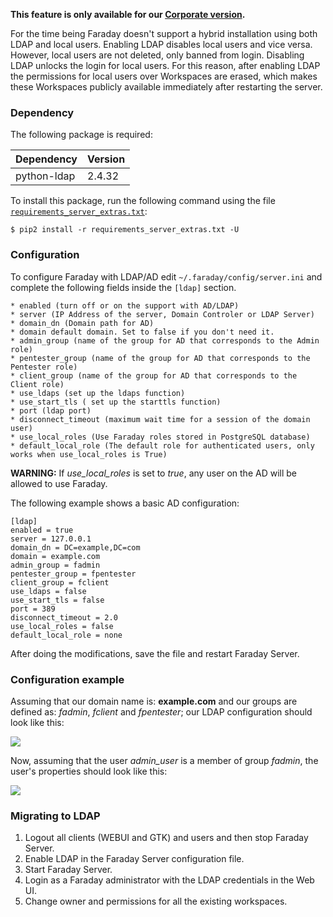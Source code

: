 **This feature is only available for our [Corporate version](https://www.faradaysec.com/#download).**

For the time being Faraday doesn't support a hybrid installation using both LDAP and local users. Enabling LDAP disables local users and vice versa. However, local users are not deleted, only banned from login. Disabling LDAP unlocks the login for local users. For this reason, after enabling LDAP the permissions for local users over Workspaces are erased, which makes these Workspaces publicly available immediately after restarting the server.

### Dependency

The following package is required:

| Dependency | Version |
|---|---|
| python-ldap | 2.4.32 |

To install this package, run the following command using the file [`requirements_server_extras.txt`](https://github.com/infobyte/faraday/blob/master/requirements_server_extras.txt):

    $ pip2 install -r requirements_server_extras.txt -U

### Configuration

To configure Faraday with LDAP/AD edit `~/.faraday/config/server.ini` and complete the following fields inside the `[ldap]` section.

```
* enabled (turn off or on the support with AD/LDAP)
* server (IP Address of the server, Domain Controler or LDAP Server)
* domain_dn (Domain path for AD)
* domain default domain. Set to false if you don't need it.
* admin_group (name of the group for AD that corresponds to the Admin role)
* pentester_group (name of the group for AD that corresponds to the Pentester role)
* client_group (name of the group for AD that corresponds to the Client role)
* use_ldaps (set up the ldaps function)
* use_start_tls ( set up the starttls function)
* port (ldap port)
* disconnect_timeout (maximum wait time for a session of the domain user)
* use_local_roles (Use Faraday roles stored in PostgreSQL database)
* default_local_role (The default role for authenticated users, only works when use_local_roles is True)
```
**WARNING:** If _use_local_roles_ is set to _true_, any user on the AD will be allowed to use Faraday.



The following example shows a basic AD configuration:

```
[ldap]
enabled = true
server = 127.0.0.1
domain_dn = DC=example,DC=com
domain = example.com
admin_group = fadmin
pentester_group = fpentester
client_group = fclient
use_ldaps = false
use_start_tls = false
port = 389
disconnect_timeout = 2.0
use_local_roles = false
default_local_role = none
```

After doing the modifications, save the file and restart Faraday Server.

### Configuration example

Assuming that our domain name is: **example.com** and our groups are defined as: _fadmin_, _fclient_ and _fpentester_; our LDAP configuration should look like this: 

![](https://raw.github.com/wiki/infobyte/faraday/images/ldap/domain_view.png)

Now, assuming that the user _admin_user_ is a member of group _fadmin_, the user's properties should look like this:

![](https://raw.github.com/wiki/infobyte/faraday/images/ldap/user_view.png)

### Migrating to LDAP

1. Logout all clients (WEBUI and GTK) and users and then stop Faraday Server.
2. Enable LDAP in the Faraday Server configuration file.
3. Start Faraday Server.
4. Login as a Faraday administrator with the LDAP credentials in the Web UI.
5. Change owner and permissions for all the existing workspaces.
